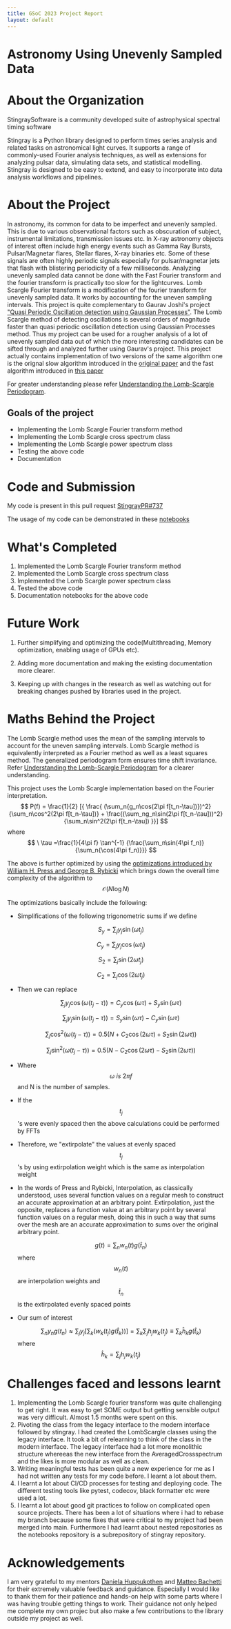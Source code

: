 ```yaml
---
title: GSoC 2023 Project Report
layout: default
---
```


# Astronomy Using Unevenly Sampled Data

# About the Organization

StingraySoftware is a community developed suite of astrophysical spectral timing software

Stingray is a Python library designed to perform times series analysis and related tasks on astronomical light curves. It supports a range of commonly-used Fourier analysis techniques, as well as extensions for analyzing pulsar data, simulating data sets, and statistical modelling. Stingray is designed to be easy to extend, and easy to incorporate into data analysis workflows and pipelines.

# About the Project

In astronomy, its common for data to be imperfect and unevenly sampled. This is due to various observational factors such as obscuration of subject, instrumental limitations, transmission issues etc. In X-ray astronomy objects of interest often include high energy events such as Gamma Ray Bursts, Pulsar/Magnetar flares, Stellar flares, X-ray binaries etc. Some of these signals are often highly periodic signals especially for pulsar/magnetar jets that flash with blistering periodicity of a few milliseconds. Analyzing unevenly sampled data cannot be done with the Fast Fourier transform and the fourier transform is practically too slow for the lightcurves. Lomb Scargle Fourier transform is a modification of the fourier transform for unevenly sampled data. It works by accounting for the uneven sampling intervals. This project is quite complementary to Gaurav Joshi's project ["Quasi Periodic Oscillation detection using Gaussian Processes"](https://gaurav17joshi.github.io/contrast/project-report/). The Lomb Scargle method of detecting oscillations is several orders of magnitude faster than quasi periodic oscillation detection using Gaussian Processes method. Thus my project can be used for a rougher analysis of a lot of unevenly sampled data out of which the more interesting candidates can be sifted through and analyzed further using Gaurav's project. This project actually contains implementation of two versions of the same algorithm one is the orignal slow algorithm introduced in the [original paper](https://adsabs.harvard.edu/full/1982ApJ...263..835S7) and the fast algorithm introduced in [this paper](https://ui.adsabs.harvard.edu/abs/1989ApJ...338..277P/abstract)

For greater understanding please refer [Understanding the Lomb-Scargle Periodogram](https://doi.org/10.3847/1538-4365/aab766).

## Goals of the project

- Implementing the Lomb Scargle Fourier transform method
- Implementing the Lomb Scargle cross spectrum class
- Implementing the Lomb Scargle power spectrum class
- Testing the above code
- Documentation

# Code and Submission

My code is present in this pull request [StingrayPR#737](https://github.com/StingraySoftware/stingray/pull/737)

The usage of my code can be demonstrated in these [notebooks](https://gist.github.com/pupperemeritus/cd9ed30315c36818b75730905a6dc432)

# What's Completed

1. Implemented the Lomb Scargle Fourier transform method
2. Implemented the Lomb Scargle cross spectrum class
3. Implemented the Lomb Scargle power spectrum class
4. Tested the above code
5. Documentation notebooks for the above code

# Future Work

1. Further simplifying and optimizing the code(Multithreading, Memory optimization, enabling usage of GPUs etc).

2. Adding more documentation and making the existing documentation more clearer.

3. Keeping up with changes in the research as well as watching out for breaking changes pushed by libraries used in the project.

# Maths Behind the Project

The Lomb Scargle method uses the mean of the sampling intervals to account for the uneven sampling intervals. Lomb Scargle method is equivalently interpreted as a Fourier method as well as a least squares method. The generalized periodogram form ensures time shift invariance. Refer [Understanding the Lomb-Scargle Periodogram](https://doi.org/10.3847/1538-4365/aab766) for a clearer understanding.

This project uses the Lomb Scargle implementation based on the Fourier interpretation. $$ P(f) = \frac{1}{2} [{ \frac{ (\sum_n{g_n\cos(2\pi f[t_n-\tau])})^2} {\sum_n\cos^2(2\pi f[t_n-\tau])} + \frac{(\sum_ng_n\sin(2\pi f[t_n-\tau]))^2} {\sum_n\sin^2(2\pi f[t_n-\tau]) }}] $$ where $$ \ \tau =\frac{1}{4\pi f} \tan^{-1} {\frac{\sum_n\sin(4\pi f_n)}{\sum_n{\cos(4\pi f_n)}}} $$

The above is further optimized by using the [optimizations introduced by William H. Press and George B. Rybicki](https://articles.adsabs.harvard.edu/pdf/1989ApJ...338..277P) which brings down the overall time complexity of the algorithm to $$ \mathcal{O}(N\log{}N) $$

The optimizations basically include the following:

- Simplifications of the following trigonometric sums if we define

  $$S_y = \sum_j y_j \sin(\omega t_j)$$

  $$C_y = \sum_j y_j \cos(\omega t_j)$$

  $$S_2 = \sum_j \sin(2 \omega t_j)$$

  $$C_2 = \sum_j \cos(2 \omega t_j)$$

- Then we can replace

  $$ \sum_j y_j \cos(\omega (t_j - \tau)) = C_y \cos(\omega \tau) + S_y \sin(\omega \tau) $$

  $$ \sum_j y_j \sin(\omega (t_j - \tau)) = S_y \sin(\omega \tau) - C_y \sin(\omega \tau) $$

  $$ \sum_j \cos^2(\omega (t_j - \tau)) = 0.5 (N + C_2 \cos(2 \omega \tau) + S_2 \sin(2 \omega \tau)) $$

  $$ \sum_j \sin^2(\omega (t_j - \tau)) = 0.5 (N - C_2 \cos(2 \omega \tau) - S_2 \sin(2 \omega \tau)) $$

- Where $$ \omega\ is\ 2 \pi f $$ and N is the number of samples.

- If the $$ t_j $$'s were evenly spaced then the above calculations could be performed by FFTs

- Therefore, we "extirpolate" the values at evenly spaced $$ t_j $$'s by using extirpolation weight which is the same as interpolation weight

- In the words of Press and Rybicki, Interpolation, as classically understood, uses several function values on a regular mesh to construct an accurate approximation at an arbitrary point. Extirpolation, just the opposite, replaces a function value at an arbitrary point by several function values on a regular mesh, doing this in such a way that sums over the mesh are an accurate approximation to sums over the original arbitrary point.

  $$ g(t) = \sum_n w_n(t) g(\hat{t}_n) $$ where $$ w_n(t) $$ are interpolation weights and $$ \hat{t}_n $$ is the extirpolated evenly spaced points

- Our sum of interest

  $$ \sum_n y_n g(t_n) \approx \sum_j y_j[\sum_k(w_k(t_j) g(\hat{t}_k))] = \sum_k\sum_j h_j w_k(t_j) \equiv \sum_k \hat{h}_kg(\hat{t}_k)$$ where $$ \hat{h}_k = \sum_j h_j w_k(t_j) $$

# Challenges faced and lessons learnt

1. Implementing the Lomb Scargle fourier transform was quite challenging to get right. It was easy to get SOME output but getting sensible output was very difficult. Almost 1.5 months were spent on this.
2. Pivoting the class from the legacy interface to the modern interface followed by stingray. I had created the LombScargle classes using the legacy interface. It took a bit of relearning to think of the class in the modern interface. The legacy interface had a lot more monolithic structure whereeas the new interface from the AveragedCrossspectrum and the likes is more modular as well as clean.
3. Writing meaningful tests has been quite a new experience for me as I had not written any tests for my code before. I learnt a lot about them.
4. I learnt a lot about CI/CD processes for testing and deploying code. The different testing tools like pytest, codecov, black formatter etc were used a lot.
5. I learnt a lot about good git practices to follow on complicated open source projects. There has been a lot of situations where i had to rebase my branch because some fixes that were critical to my project had been merged into main. Furthermore I had learnt about nested repositories as the notebooks repository is a subrepository of stingray repository.

# Acknowledgements

I am very grateful to my mentors [Daniela Huppukothen](https://github.com/dhuppenkothen) and [Matteo Bachetti](https://github.com/matteobachetti) for their extremely valuable feedback and guidance. Especially I would like to thank them for their patience and hands-on help with some parts where I was having trouble getting things to work. Their guidance not only helped me complete my own projec but also make a few contributions to the library outside my project as well.
